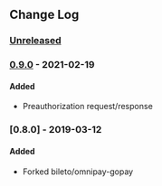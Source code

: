 ## Change Log

### [Unreleased][unreleased]

### [0.9.0] - 2021-02-19
#### Added
- Preauthorization request/response

### [0.8.0] - 2019-03-12
#### Added
- Forked bileto/omnipay-gopay

[unreleased]: https://github.com/mikoczy/omnipay-gopay/compare/0.8.0...master
[0.9.0]: https://github.com/mikoczy/omnipay-gopay/compare/0.8.0...0.9.0
